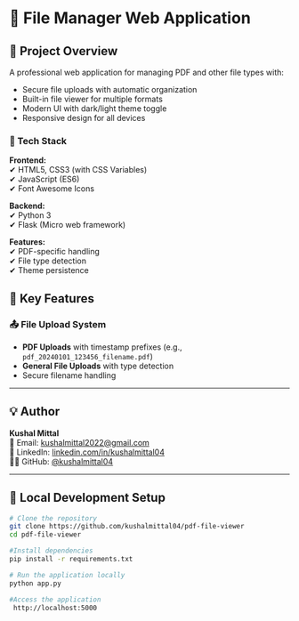 # 📁 File Manager Web Application

## 📌 Project Overview
A professional web application for managing PDF and other file types with:
- Secure file uploads with automatic organization
- Built-in file viewer for multiple formats
- Modern UI with dark/light theme toggle
- Responsive design for all devices

### 🔧 Tech Stack
**Frontend:**  
✔ HTML5, CSS3 (with CSS Variables)  
✔ JavaScript (ES6)  
✔ Font Awesome Icons  

**Backend:**  
✔ Python 3  
✔ Flask (Micro web framework)  

**Features:**  
✔ PDF-specific handling  
✔ File type detection  
✔ Theme persistence  

## 🚀 Key Features

### 📤 File Upload System
- **PDF Uploads** with timestamp prefixes (e.g., `pdf_20240101_123456_filename.pdf`)
- **General File Uploads** with type detection
- Secure filename handling

---

## 💡 Author

**Kushal Mittal**  
📧 Email: kushalmittal2022@gmail.com  
💼 LinkedIn: [linkedin.com/in/kushalmittal04](https://www.linkedin.com/in/kushalmittal04)  
🧑‍💻 GitHub: [@kushalmittal04](https://github.com/kushalmittal04)

---
## 📂 Local Development Setup

```bash
# Clone the repository
git clone https://github.com/kushalmittal04/pdf-file-viewer
cd pdf-file-viewer

#Install dependencies
pip install -r requirements.txt

# Run the application locally
python app.py

#Access the application
 http://localhost:5000

